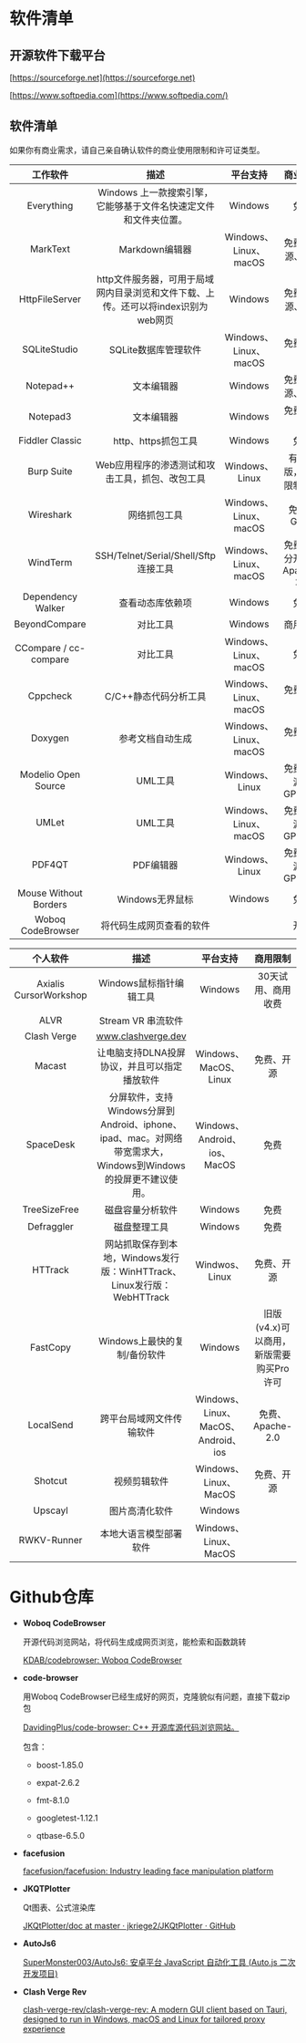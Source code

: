 # 软件清单

## 开源软件下载平台

[https://sourceforge.net](https://sourceforge.net)

[https://www.softpedia.com](https://www.softpedia.com/)

## 软件清单

如果你有商业需求，请自己亲自确认软件的商业使用限制和许可证类型。

| 工作软件                  | 描述                                              | 平台支持                | 商业限制               |
|:---------------------:|:-----------------------------------------------:|:-------------------:|:------------------:|
| Everything            | Windows 上一款搜索引擎，它能够基于文件名快速定文件和文件夹位置。            | Windows             | 免费                 |
| MarkText              | Markdown编辑器                                     | Windows、Linux、macOS | 免费、开源、MIT          |
| HttpFileServer        | http文件服务器，可用于局域网内目录浏览和文件下载、上传。还可以将index识别为web网页 | Windows             | 免费、开源、MIT          |
| SQLiteStudio          | SQLite数据库管理软件                                   | Windows、Linux、macOS | 免费、开源              |
| Notepad++             | 文本编辑器                                           | Windows             | 免费、开源、GPL          |
| Notepad3              | 文本编辑器                                           | Windows             | 免费、开源              |
| Fiddler Classic       | http、https抓包工具                                  | Windows             | 免费                 |
| Burp Suite            | Web应用程序的渗透测试和攻击工具，抓包、改包工具                       | Windows、Linux       | 有社区版，商用限制不明        |
| Wireshark             | 网络抓包工具                                          | Windows、Linux、macOS | 免费、GPL2            |
| WindTerm              | SSH/Telnet/Serial/Shell/Sftp连接工具                | Windows、Linux、macOS | 免费、部分开源、Apache-2.0 |
| Dependency Walker     | 查看动态库依赖项                                        | Windows             | 免费                 |
| BeyondCompare         | 对比工具                                            | Windows             | 商用收费               |
| CCompare / cc-compare | 对比工具                                            | Windows、Linux、macOS | 免费                 |
| Cppcheck              | C/C++静态代码分析工具                                   | Windows、Linux、macOS | 免费、开源              |
| Doxygen               | 参考文档自动生成                                        | Windows、Linux、macOS | 免费、开源              |
| Modelio Open Source   | UML工具                                           | Windows、Linux       | 免费、开源、GPL-3.0      |
| UMLet                 | UML工具                                           | Windows、Linux、macOS | 免费、开源、GPL-3.0      |
| PDF4QT                | PDF编辑器                                          | Windows、Linux       | 免费、开源、GPL-3.0      |
| Mouse Without Borders | Windows无界鼠标                                     | Windows             | 免费                 |
| Woboq CodeBrowser     | 将代码生成网页查看的软件                                    |                     | 开源                 |

| 个人软件                   | 描述                                                                          | 平台支持                            | 商用限制                     |
|:----------------------:|:---------------------------------------------------------------------------:|:-------------------------------:|:------------------------:|
| Axialis CursorWorkshop | Windows鼠标指针编辑工具                                                             | Windows                         | 30天试用、商用收费               |
| ALVR                   | Stream VR 串流软件                                                              |                                 |                          |
| Clash Verge            | www.clashverge.dev                                                          |                                 |                          |
| Macast                 | 让电脑支持DLNA投屏协议，并且可以指定播放软件                                                    | Windows、MacOS、Linux             | 免费、开源                    |
| SpaceDesk              | 分屏软件，支持Windows分屏到Android、iphone、ipad、mac。对网络带宽需求大，Windows到Windows的投屏更不建议使用。 | Windows、Android、ios、MacOS       | 免费                       |
| TreeSizeFree           | 磁盘容量分析软件                                                                    | Windows                         | 免费                       |
| Defraggler             | 磁盘整理工具                                                                      | Windows                         | 免费                       |
| HTTrack                | 网站抓取保存到本地，Windows发行版：WinHTTrack、Linux发行版：WebHTTrack                         | Windwos、Linux                   | 免费、开源                    |
| FastCopy               | Windows上最快的复制/备份软件                                                          | Windows                         | 旧版(v4.x)可以商用，新版需要购买Pro许可 |
| LocalSend              | 跨平台局域网文件传输软件                                                                | Windows、Linux、MacOS、Android、ios | 免费、Apache-2.0            |
| Shotcut                | 视频剪辑软件                                                                      | Windows、Linux、MacOS             | 免费、开源                    |
| Upscayl                | 图片高清化软件                                                                     | Windows                         |                          |
| RWKV-Runner            | 本地大语言模型部署软件                                                                 | Windows、Linux、MacOS             |                          |

# Github仓库

* **Woboq CodeBrowser**
  
  开源代码浏览网站，将代码生成成网页浏览，能检索和函数跳转
  
  [KDAB/codebrowser: Woboq CodeBrowser](https://github.com/KDAB/codebrowser)

* **code-browser**
  
  用Woboq CodeBrowser已经生成好的网页，克隆貌似有问题，直接下载zip包
  
  [DavidingPlus/code-browser: C++ 开源库源代码浏览网站。](https://github.com/DavidingPlus/code-browser)
  
  包含：
  
  * boost-1.85.0
  
  * expat-2.6.2
  
  * fmt-8.1.0
  
  * googletest-1.12.1
  
  * qtbase-6.5.0

* **facefusion**
  
  [facefusion/facefusion: Industry leading face manipulation platform](https://github.com/facefusion/facefusion)

* **JKQTPlotter**
  
  Qt图表、公式渲染库
  
  [JKQtPlotter/doc at master · jkriege2/JKQtPlotter · GitHub](https://github.com/jkriege2/JKQtPlotter/tree/master/doc)

* **AutoJs6**
  
  [SuperMonster003/AutoJs6: 安卓平台 JavaScript 自动化工具 (Auto.js 二次开发项目)](https://github.com/supermonster003/Autojs6)

* **Clash Verge Rev**
  
  [clash-verge-rev/clash-verge-rev: A modern GUI client based on Tauri, designed to run in Windows, macOS and Linux for tailored proxy experience](https://github.com/clash-verge-rev/clash-verge-rev)
